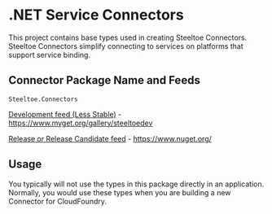 # .NET Service Connectors

This project contains base types used in creating Steeltoe Connectors. Steeltoe Connectors simplify connecting to services on platforms that support service binding.

## Connector Package Name and Feeds

`Steeltoe.Connectors`

[Development feed (Less Stable)](https://www.myget.org/gallery/steeltoedev) - https://www.myget.org/gallery/steeltoedev

[Release or Release Candidate feed](https://www.nuget.org/) - https://www.nuget.org/

## Usage

You typically will not use the types in this package directly in an application.  Normally, you would use these types when you are building a new Connector for CloudFoundry.
